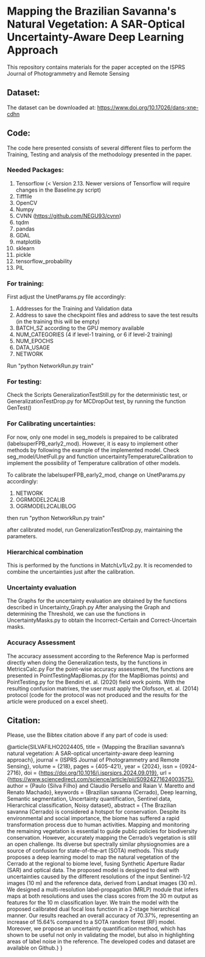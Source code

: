 # Mapping the Brazilian Savanna's Natural Vegetation: A SAR-Optical Uncertainty-Aware Deep Learning Approach
This repository contains materials for the paper accepted on the ISPRS Journal of Photogrammetry and Remote Sensing

## Dataset:
The dataset can be downloaded at: https://www.doi.org/10.17026/dans-xne-cdhn

## Code:

The code here presented consists of several different files to perform the Training, Testing and analysis of the methodology presented in the paper.

### Needed Packages:
1. Tensorflow (< Version 2.13. Newer versions of Tensorflow will require changes in the Baseline.py script)
2. Tifffile
3. OpenCV
4. Numpy
5. CVNN (https://github.com/NEGU93/cvnn)
6. tqdm
7. pandas
8. GDAL
9. matplotlib
10. sklearn
11. pickle
12. tensorflow_probability
13. PIL

### For training:
First adjust the UnetParams.py file accordingly:
1. Addresses for the Training and Validation data
2. Address to save the checkpoint files and address to save the test results (in the training this will be empty)
3. BATCH_SZ according to the GPU memory available
4. NUM_CATEGORIES (4 if level-1 training, or 6 if level-2 training)
5. NUM_EPOCHS
6. DATA_USAGE
7. NETWORK

Run "python NetworkRun.py train"

### For testing:
Check the Scripts GeneralizationTestStill.py for the deterministic test, or GeneralizationTestDrop.py for MCDropOut test, by running the function GenTest()

### For Calibrating uncertainties:
For now, only one model in seg_models is prepaired to be calibrated (labelsuperFPB_early2_mod). However, it is easy to implement other methods by following the example of the implemented model. Check seg_model/UnetFull.py and function uncertaintyTemperatureCalibration to implement the possibility of Temperature calibration of other models.

To calibrate the labelsuperFPB_early2_mod, change on UnetParams.py accordingly:
1. NETWORK
2. OGRMODEL2CALIB
3. OGRMODEL2CALIBLOG

then run "python NetworkRun.py train"

after calibrated model, run GeneralizationTestDrop.py, maintaining the parameters.

### Hierarchical combination
This is performed by the functions in MatchLv1Lv2.py. It is recomended to combine the uncertainties just after the calibration.

### Uncertainty evaluation
The Graphs for the uncertainty evaluation are obtained by the functions described in Uncertainty_Graph.py
After analysing the Graph and determining the Threshold, we can use the functions in UncertaintyMasks.py to obtain the Incorrect-Certain and Correct-Uncertain masks.

### Accuracy Assessment
The accuracy assessment according to the Reference Map is performed directly when doing the Generalization tests, by the functions in MetricsCalc.py
For the point-wise accuracy assessment, the functions are presented in PointTestingMapBiomas.py (for the MapBiomas points) and PointTesting.py for the Bendini et. al. (2020) field work points. With the resulting confusion matrixes, the user must apply the Olofsson, et. al. (2014) protocol (code for the protocol was not produced and the results for the article were produced on a excel sheet).

## Citation:
Please, use the Bibtex citation above if any part of code is used:

@article{SILVAFILHO2024405,
title = {Mapping the Brazilian savanna’s natural vegetation: A SAR-optical uncertainty-aware deep learning approach},
journal = {ISPRS Journal of Photogrammetry and Remote Sensing},
volume = {218},
pages = {405-421},
year = {2024},
issn = {0924-2716},
doi = {https://doi.org/10.1016/j.isprsjprs.2024.09.019},
url = {https://www.sciencedirect.com/science/article/pii/S0924271624003575},
author = {Paulo {Silva Filho} and Claudio Persello and Raian V. Maretto and Renato Machado},
keywords = {Brazilian savanna (Cerrado), Deep learning, Semantic segmentation, Uncertainty quantification, Sentinel data, Hierarchical classification, Noisy dataset},
abstract = {The Brazilian savanna (Cerrado) is considered a hotspot for conservation. Despite its environmental and social importance, the biome has suffered a rapid transformation process due to human activities. Mapping and monitoring the remaining vegetation is essential to guide public policies for biodiversity conservation. However, accurately mapping the Cerrado’s vegetation is still an open challenge. Its diverse but spectrally similar physiognomies are a source of confusion for state-of-the-art (SOTA) methods. This study proposes a deep learning model to map the natural vegetation of the Cerrado at the regional to biome level, fusing Synthetic Aperture Radar (SAR) and optical data. The proposed model is designed to deal with uncertainties caused by the different resolutions of the input Sentinel-1/2 images (10 m) and the reference data, derived from Landsat images (30 m). We designed a multi-resolution label-propagation (MRLP) module that infers maps at both resolutions and uses the class scores from the 30 m output as features for the 10 m classification layer. We train the model with the proposed calibrated dual focal loss function in a 2-stage hierarchical manner. Our results reached an overall accuracy of 70.37%, representing an increase of 15.64% compared to a SOTA random forest (RF) model. Moreover, we propose an uncertainty quantification method, which has shown to be useful not only in validating the model, but also in highlighting areas of label noise in the reference. The developed codes and dataset are available on Github.}
}
